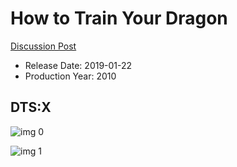 # How to Train Your Dragon

[Discussion Post](https://www.avsforum.com/threads/bass-eq-for-filtered-movies.2995212/post-57414010)

* Release Date: 2019-01-22
* Production Year: 2010

## DTS:X

![img 0](https://i.imgur.com/ap5qHJU.jpg)

![img 1](https://i.imgur.com/5OZp8w2.jpg)

